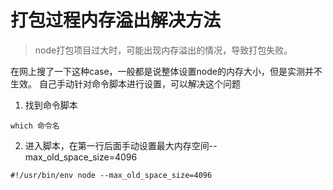 # 打包过程内存溢出解决方法

> node打包项目过大时，可能出现内存溢出的情况，导致打包失败。

在网上搜了一下这种case，一般都是说整体设置node的内存大小，但是实测并不生效。
自己手动针对命令脚本进行设置，可以解决这个问题

1. 找到命令脚本
```
which 命令名
```
2. 进入脚本，在第一行后面手动设置最大内存空间--max_old_space_size=4096
```
#!/usr/bin/env node --max_old_space_size=4096
```